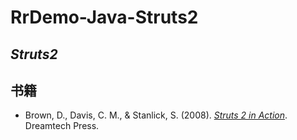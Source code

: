 # RrDemo-Java-Struts2

## *Struts2*

## 书籍
- Brown, D., Davis, C. M., & Stanlick, S. (2008). [*Struts 2 in Action*](http://manning.com/books/struts-2-in-action). Dreamtech Press.
